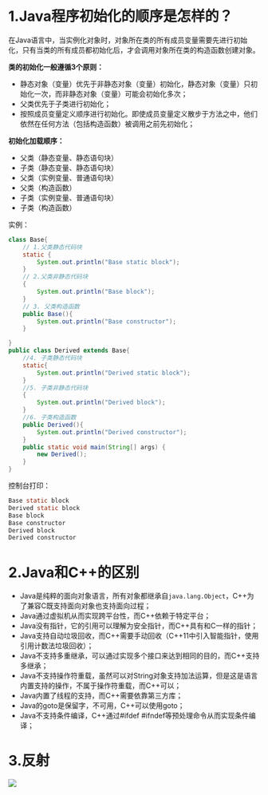 # 1.Java程序初始化的顺序是怎样的？

在Java语言中，当实例化对象时，对象所在类的所有成员变量需要先进行初始化，只有当类的所有成员都初始化后，才会调用对象所在类的构造函数创建对象。

**类的初始化一般遵循3个原则：**

- 静态对象（变量）优先于非静态对象（变量）初始化，静态对象（变量）只初始化一次，而非静态对象（变量）可能会初始化多次；
- 父类优先于子类进行初始化；
- 按照成员变量定义顺序进行初始化。即使成员变量定义散步于方法之中，他们依然在任何方法（包括构造函数）被调用之前先初始化；

**初始化加载顺序：**

- 父类（静态变量、静态语句块）
- 子类（静态变量、静态语句块）
- 父类（实例变量、普通语句块）
- 父类（构造函数）
- 子类（实例变量、普通语句块）
- 子类（构造函数）

实例：

```java
class Base{
    // 1.父类静态代码块
    static {
        System.out.println("Base static block");
    }
    // 2.父类非静态代码块
    {
        System.out.println("Base block");
    }
    // 3. 父类构造函数
    public Base(){
        System.out.println("Base constructor");
    }

}
public class Derived extends Base{
    //4. 子类静态代码块
    static{
        System.out.println("Derived static block");
    }
    //5. 子类非静态代码块
    {
        System.out.println("Derived block");
    }
    //6. 子类构造函数
    public Derived(){
        System.out.println("Derived constructor");
    }
    public static void main(String[] args) {
        new Derived();
    }
}
```

控制台打印：

```java
Base static block
Derived static block
Base block
Base constructor
Derived block
Derived constructor
```



# 2.Java和C++的区别

- Java是纯粹的面向对象语言，所有对象都继承自`java.lang.Object`，C++为了兼容C既支持面向对象也支持面向过程；
- Java通过虚拟机从而实现跨平台性，而C++依赖于特定平台；
- Java没有指针，它的引用可以理解为安全指针，而C++具有和C一样的指针；
- Java支持自动垃圾回收，而C++需要手动回收（C++11中引入智能指针，使用引用计数法垃圾回收）；
- Java不支持多重继承，可以通过实现多个接口来达到相同的目的，而C++支持多继承；
- Java不支持操作符重载，虽然可以对String对象支持加法运算，但是这是语言内置支持的操作，不属于操作符重载，而C++可以；
- Java内置了线程的支持，而C++需要依靠第三方库；
- Java的goto是保留字，不可用，C++可以使用goto；
- Java不支持条件编译，C++通过#ifdef #ifndef等预处理命令从而实现条件编译；

# 3.反射

![](https://pic4.zhimg.com/v2-4face8109e0d52ef5894c41c69e4ec6b_r.jpg)